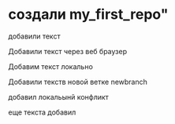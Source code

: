 # создали my_first_repo" 
добавили текст 

Добавили текст через веб браузер

Добавим текст локально

Добавили текств новой ветке newbranch

добавил локальынй конфликт

еще текста добавил